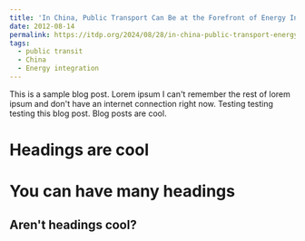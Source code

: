 ```yaml
---
title: 'In China, Public Transport Can Be at the Forefront of Energy Innovation'
date: 2012-08-14
permalink: https://itdp.org/2024/08/28/in-china-public-transport-energy-innovation/
tags:
  - public transit
  - China
  - Energy integration
---
```


This is a sample blog post. Lorem ipsum I can't remember the rest of lorem ipsum and don't have an internet connection right now. Testing testing testing this blog post. Blog posts are cool.

Headings are cool
======

You can have many headings
======

Aren't headings cool?
------
